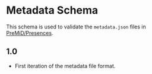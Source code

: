 # Metadata Schema
This schema is used to validate the `metadata.json` files in [PreMiD/Presences](https://github.com/PreMiD/Presences).

## 1.0
- First iteration of the metadata file format.